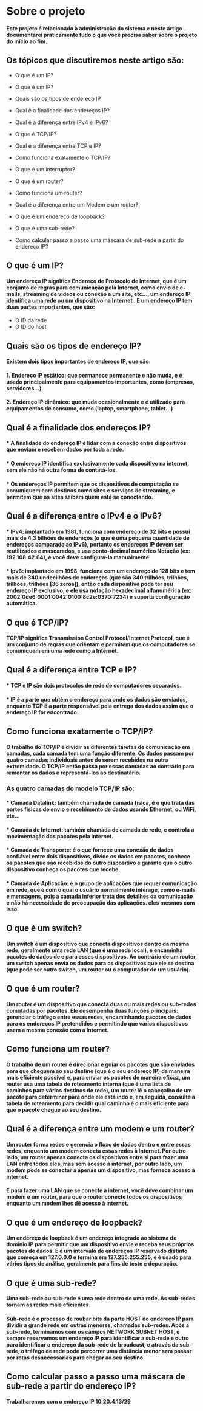 # Sobre o projeto

#### Este projeto é relacionado à administração do sistema e neste artigo documentarei praticamente tudo o que você precisa saber sobre o projeto do início ao fim.

## Os tópicos que discutiremos neste artigo são:

- O que é um IP?

- O que é um IP?

- Quais são os tipos de endereço IP

- Qual é a finalidade dos endereços IP?

- Qual é a diferença entre IPv4 e IPv6?

- O que é TCP/IP?

- Qual é a diferença entre TCP e IP?

- Como funciona exatamente o TCP/IP?

- O que é um interruptor?

- O que é um router?

- Como funciona um router?

- Qual é a diferença entre um Modem e um router?

- O que é um endereço de loopback?

- O que é uma sub-rede?

- Como calcular passo a passo uma máscara de sub-rede a partir do endereço IP?

## O que é um IP?

#### Um endereço IP significa Endereço de Protocolo de Internet, que é um conjunto de regras para comunicação pela Internet, como envio de e-mails, streaming de vídeos ou conexão a um site, etc…, um endereço IP identifica uma rede ou um dispositivo na Internet . E um endereço IP tem duas partes importantes, que são:

- O ID da rede
- O ID do host

## Quais são os tipos de endereço IP?

#### Existem dois tipos importantes de endereço IP, que são:

#### 1. Endereço IP estático: que permanece permanente e não muda, e é usado principalmente para equipamentos importantes, como (empresas, servidores…)
#### 2. Endereço IP dinâmico: que muda ocasionalmente e é utilizado para equipamentos de consumo, como (laptop, smartphone, tablet…)

## Qual é a finalidade dos endereços IP?

#### * A finalidade do endereço IP é lidar com a conexão entre dispositivos que enviam e recebem dados por toda a rede.
#### * O endereço IP identifica exclusivamente cada dispositivo na internet, sem ele não há outra forma de contatá-los.
#### * Os endereços IP permitem que os dispositivos de computação se comuniquem com destinos como sites e serviços de streaming, e permitem que os sites saibam quem está se conectando.

## Qual é a diferença entre o IPv4 e o IPv6?

#### * IPv4: implantado em 1981, funciona com endereço de 32 bits e possui mais de 4,3 bilhões de endereços (o que é uma pequena quantidade de endereços comparado ao IPv6), portanto os endereços IP devem ser reutilizados e mascarados, e usa ponto-decimal numérico Notação (ex: 192.108.42.64), e você deve configurá-la manualmente.
#### * Ipv6: implantado em 1998, funciona com um endereço de 128 bits e tem mais de 340 undecilhões de endereços (que são 340 trilhões, trilhões, trilhões, trilhões [36 zeros]), então cada dispositivo pode ter seu endereço IP exclusivo, e ele usa notação hexadecimal alfanumérica (ex: 2002:0de6:0001:0042:0100:8c2e:0370:7234) e suporta configuração automática.

## O que é TCP/IP?

#### TCP/IP significa Transmission Control Protocol/Internet Protocol, que é um conjunto de regras que orientam e permitem que os computadores se comuniquem em uma rede como a Internet.

## Qual é a diferença entre TCP e IP?

#### * TCP e IP são dois protocolos de rede de computadores separados.
#### * IP é a parte que obtém o endereço para onde os dados são enviados, enquanto TCP é a parte responsável pela entrega dos dados assim que o endereço IP for encontrado.

## Como funciona exatamente o TCP/IP?

#### O trabalho do TCP/IP é dividir as diferentes tarefas de comunicação em camadas, cada camada tem uma função diferente. Os dados passam por quatro camadas individuais antes de serem recebidos na outra extremidade. O TCP/IP então passa por essas camadas ao contrário para remontar os dados e representá-los ao destinatário.

### As quatro camadas do modelo TCP/IP são:

#### * Camada Datalink: também chamada de camada física, é o que trata das partes físicas de envio e recebimento de dados usando Ethernet, ou WiFi, etc…
#### * Camada de Internet: também chamada de camada de rede, e controla a movimentação dos pacotes pela Internet.
#### * Camada de Transporte: é o que fornece uma conexão de dados confiável entre dois dispositivos, divide os dados em pacotes, conhece os pacotes que são recebidos do outro dispositivo e garante que o outro dispositivo conheça os pacotes que recebe.
#### * Camada de Aplicação: é o grupo de aplicações que requer comunicação em rede, que é com o qual o usuário normalmente interage, como e-mails e mensagens, pois a camada inferior trata dos detalhes da comunicação e não há necessidade de preocupação das aplicações. eles mesmos com isso.

## O que é um switch?

#### Um switch é um dispositivo que conecta dispositivos dentro da mesma rede, geralmente uma rede LAN (que é uma rede local), e encaminha pacotes de dados de e para esses dispositivos. Ao contrário de um router, um switch apenas envia os dados para os dispositivos que ele se destina (que pode ser outro switch, um router ou o computador de um usuário).

## O que é um router?

#### Um router é um dispositivo que conecta duas ou mais redes ou sub-redes comutadas por pacotes. Ele desempenha duas funções principais: gerenciar o tráfego entre essas redes, encaminhando pacotes de dados para os endereços IP pretendidos e permitindo que vários dispositivos usem a mesma conexão com a Internet.

## Como funciona um router?

#### O trabalho de um router é direcionar e guiar os pacotes que são enviados para que cheguem ao seu destino (que é o seu endereço IP) da maneira mais eficiente possível e, para enviar os pacotes de maneira eficaz, um router usa uma tabela de roteamento interna (que é uma lista de caminhos para vários destinos de rede), um router lê o cabeçalho de um pacote para determinar para onde ele está indo e, em seguida, consulta a tabela de roteamento para decidir qual caminho é o mais eficiente para que o pacote chegue ao seu destino.

## Qual é a diferença entre um modem e um router?

#### Um router forma redes e gerencia o fluxo de dados dentro e entre essas redes, enquanto um modem conecta essas redes à Internet. Por outro lado, um router apenas conecta os dispositivos entre si para fazer uma LAN entre todos eles, mas sem acesso à internet, por outro lado, um modem pode se conectar a apenas um dispositivo, mas fornece acesso à internet.

#### E para fazer uma LAN que se conecte à internet, você deve combinar um modem e um router, para que o router conecte todos os dispositivos enquanto um modem lhes dê acesso à internet.

## O que é um endereço de loopback?

#### Um endereço de loopback é um endereço integrado ao sistema de domínio IP para permitir que um dispositivo envie e receba seus próprios pacotes de dados. E é um intervalo de endereços IP reservado distinto que começa em 127.0.0.0 e termina em 127.255.255.255, e é usado para vários tipos de análise, geralmente para fins de teste e depuração.

## O que é uma sub-rede?

#### Uma sub-rede ou sub-rede é uma rede dentro de uma rede. As sub-redes tornam as redes mais eficientes.

#### Sub-rede é o processo de roubar bits da parte HOST do endereço IP para dividir a grande rede em outras menores, chamadas sub-redes. Após a sub-rede, terminamos com os campos NETWORK SUBNET HOST, e sempre reservamos um endereço IP para identificar a sub-rede e outro para identificar o endereço da sub-rede de broadcast, e através da sub-rede, o tráfego de rede pode percorrer uma distância menor sem passar por rotas desnecessárias para chegar ao seu destino.

## Como calcular passo a passo uma máscara de sub-rede a partir do endereço IP?

#### Trabalharemos com o endereço IP 10.20.4.13/29
